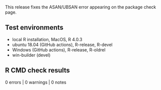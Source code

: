 
This release fixes the ASAN/UBSAN error appearing on the
package check page.

## Test environments

* local R installation, MacOS, R 4.0.3
* ubuntu 18.04 (GitHub actions), R-release, R-devel
* Windows (GitHub actions), R-release, R-oldrel
* win-builder (devel)

## R CMD check results

0 errors | 0 warnings | 0 notes
